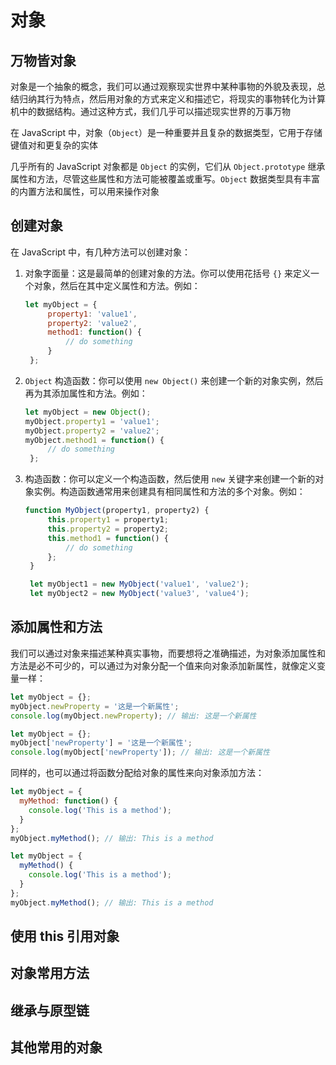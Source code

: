 # 对象
## 万物皆对象
对象是一个抽象的概念，我们可以通过观察现实世界中某种事物的外貌及表现，总结归纳其行为特点，然后用对象的方式来定义和描述它，将现实的事物转化为计算机中的数据结构。通过这种方式，我们几乎可以描述现实世界的万事万物

在 JavaScript 中，对象（`Object`）是一种重要并且复杂的数据类型，它用于存储键值对和更复杂的实体   

几乎所有的 JavaScript 对象都是 `Object` 的实例，它们从 `Object.prototype` 继承属性和方法，尽管这些属性和方法可能被覆盖或重写。`Object` 数据类型具有丰富的内置方法和属性，可以用来操作对象

## 创建对象
在 JavaScript 中，有几种方法可以创建对象：
1. 对象字面量：这是最简单的创建对象的方法。你可以使用花括号 `{}` 来定义一个对象，然后在其中定义属性和方法。例如：
   ```js
   let myObject = {
        property1: 'value1',
        property2: 'value2',
        method1: function() {
            // do something
        }
    };
   ```
2. `Object` 构造函数：你可以使用 `new Object()` 来创建一个新的对象实例，然后再为其添加属性和方法。例如：
   ```js
   let myObject = new Object();
   myObject.property1 = 'value1';
   myObject.property2 = 'value2';
   myObject.method1 = function() {
        // do something
    };
   ```
3. 构造函数：你可以定义一个构造函数，然后使用 `new` 关键字来创建一个新的对象实例。构造函数通常用来创建具有相同属性和方法的多个对象。例如：
   ```js
   function MyObject(property1, property2) {
        this.property1 = property1;
        this.property2 = property2;
        this.method1 = function() {
            // do something
        };
    }

    let myObject1 = new MyObject('value1', 'value2');
    let myObject2 = new MyObject('value3', 'value4');
   ```   


## 添加属性和方法
我们可以通过对象来描述某种真实事物，而要想将之准确描述，为对象添加属性和方法是必不可少的，可以通过为对象分配一个值来向对象添加新属性，就像定义变量一样：
```js
let myObject = {};
myObject.newProperty = '这是一个新属性';
console.log(myObject.newProperty); // 输出: 这是一个新属性

let myObject = {};
myObject['newProperty'] = '这是一个新属性';
console.log(myObject['newProperty']); // 输出: 这是一个新属性
```
同样的，也可以通过将函数分配给对象的属性来向对象添加方法：
```js
let myObject = {
  myMethod: function() {
    console.log('This is a method');
  }
};
myObject.myMethod(); // 输出: This is a method

let myObject = {
  myMethod() {
    console.log('This is a method');
  }
};
myObject.myMethod(); // 输出: This is a method
```

## 使用 this 引用对象



## 对象常用方法



## 继承与原型链



## 其他常用的对象